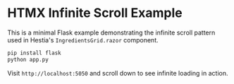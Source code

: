 # HTMX Infinite Scroll Example

This is a minimal Flask example demonstrating the infinite scroll pattern used in Hestia's `IngredientsGrid.razor` component.

```bash
pip install flask
python app.py
```

Visit `http://localhost:5050` and scroll down to see infinite loading in action.

